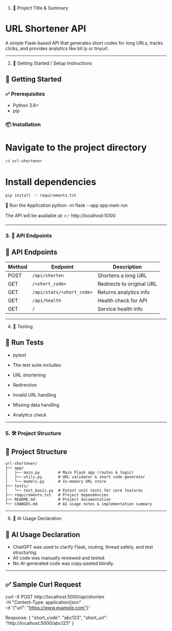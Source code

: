 1. 🧾 Project Title & Summary
# URL Shortener API

A simple Flask-based API that generates short codes for long URLs, tracks clicks, and provides analytics like bit.ly or tinyurl.

---

2. 🚀 Getting Started / Setup Instructions
## 🚀 Getting Started

### ✅ Prerequisites
- Python 3.8+
- pip

### 📦 Installation
# Navigate to the project directory
```bash
cd url-shortener
```

# Install dependencies
```bash
pip install -r requirements.txt
```
🧪 Run the Application
python -m flask --app app.main run

The API will be available at:
👉 http://localhost:5000

---

### 3. 🔗 **API Endpoints**
## 🔗 API Endpoints

| Method | Endpoint                  | Description                   |
|--------|---------------------------|-------------------------------|
| POST   | `/api/shorten`            | Shortens a long URL           |
| GET    | `/<short_code>`           | Redirects to original URL     |
| GET    | `/api/stats/<short_code>` | Returns analytics info        |
| GET    | `/api/health`             | Health check for API          |
| GET    | `/`                       | Service health info           |

---

4. 🧪 Testing
## 🧪 Run Tests
- pytest

- The test suite includes:

- URL shortening

- Redirection

- Invalid URL handling

- Missing data handling

- Analytics check

---

### 5. 🛠️ **Project Structure**
## 🧱 Project Structure

```text
url-shortener/
├── app/
│   ├── main.py        # Main Flask app (routes & logic)
│   ├── utils.py       # URL validator & short code generator
│   └── models.py      # In-memory URL store
├── tests/
│   └── test_basic.py  # Pytest unit tests for core features
├── requirements.txt   # Project dependencies
├── README.md          # Project documentation
└── CHANGES.md         # AI usage notes & implementation summary
```
---

6. 🤖 AI Usage Declaration
## 🤖 AI Usage Declaration

- ChatGPT was used to clarify Flask, routing, thread safety, and test structuring.
- All code was manually reviewed and tested.
- No AI-generated code was copy-pasted blindly.

---

## ✅ Sample Curl Request

curl -X POST http://localhost:5000/api/shorten \
  -H "Content-Type: application/json" \
  -d '{"url": "https://www.example.com"}'

Response:
{
  "short_code": "abc123",
  "short_url": "http://localhost:5000/abc123"
}
